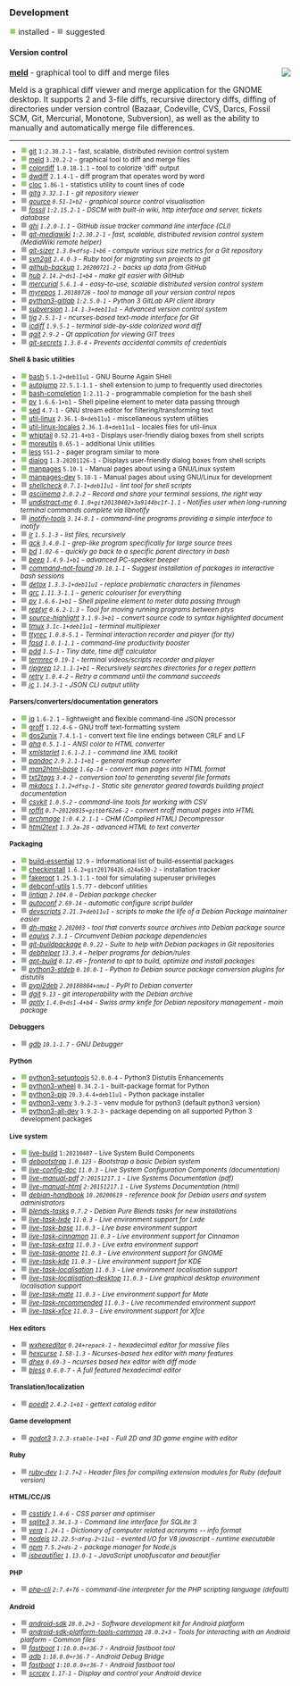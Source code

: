
### Development

![](green.png) installed - ![](grey.png) suggested


#### Version control


</sub>

<img align="right" src="https://screenshots.debian.net/thumbnail-with-version/meld/3.20.2-2">

**[meld](https://packages.debian.org/bullseye/meld)** - graphical tool to diff and merge files


 Meld is a graphical diff viewer and merge application for the GNOME
 desktop. It supports 2 and 3-file diffs, recursive  directory diffs,
 diffing of directories under version control (Bazaar, Codeville, CVS,
 Darcs, Fossil SCM, Git, Mercurial, Monotone, Subversion), as well as
 the ability to manually and automatically merge file differences.

<sub>

-----------------------


- ![](green.png) [git](https://packages.debian.org/bullseye/git) `1:2.30.2-1` - fast, scalable, distributed revision control system
- ![](green.png) [meld](https://packages.debian.org/bullseye/meld) `3.20.2-2` - graphical tool to diff and merge files
- ![](green.png) [colordiff](https://packages.debian.org/bullseye/colordiff) `1.0.18-1.1` - tool to colorize 'diff' output
- ![](green.png) [dwdiff](https://packages.debian.org/bullseye/dwdiff) `2.1.4-1` - diff program that operates word by word
- ![](green.png) [cloc](https://packages.debian.org/bullseye/cloc) `1.86-1` - statistics utility to count lines of code
- ![](grey.png) _[gitg](https://packages.debian.org/bullseye/gitg) `3.32.1-1` - git repository viewer_
- ![](grey.png) _[gource](https://packages.debian.org/bullseye/gource) `0.51-1+b2` - graphical source control visualisation_
- ![](grey.png) _[fossil](https://packages.debian.org/bullseye/fossil) `1:2.15.2-1` - DSCM with built-in wiki, http interface and server, tickets database_
- ![](grey.png) _[ghi](https://packages.debian.org/bullseye/ghi) `1.2.0-1.1` - GitHub issue tracker command line interface (CLI)_
- ![](grey.png) _[git-mediawiki](https://packages.debian.org/bullseye/git-mediawiki) `1:2.30.2-1` - fast, scalable, distributed revision control system (MediaWiki remote helper)_
- ![](grey.png) _[git-sizer](https://packages.debian.org/bullseye/git-sizer) `1.3.0+dfsg-1+b6` - compute various size metrics for a Git repository_
- ![](grey.png) _[svn2git](https://packages.debian.org/bullseye/svn2git) `2.4.0-3` - Ruby tool for migrating svn projects to git_
- ![](grey.png) _[github-backup](https://packages.debian.org/bullseye/github-backup) `1.20200721-2` - backs up data from GitHub_
- ![](grey.png) _[hub](https://packages.debian.org/bullseye/hub) `2.14.2~ds1-1+b4` - make git easier with GitHub_
- ![](grey.png) _[mercurial](https://packages.debian.org/bullseye/mercurial) `5.6.1-4` - easy-to-use, scalable distributed version control system_
- ![](grey.png) _[myrepos](https://packages.debian.org/bullseye/myrepos) `1.20180726` - tool to manage all your version control repos_
- ![](grey.png) _[python3-gitlab](https://packages.debian.org/bullseye/python3-gitlab) `1:2.5.0-1` - Python 3 GitLab API client library_
- ![](grey.png) _[subversion](https://packages.debian.org/bullseye/subversion) `1.14.1-3+deb11u1` - Advanced version control system_
- ![](grey.png) _[tig](https://packages.debian.org/bullseye/tig) `2.5.1-1` - ncurses-based text-mode interface for Git_
- ![](grey.png) _[icdiff](https://packages.debian.org/bullseye/icdiff) `1.9.5-1` - terminal side-by-side colorized word diff_
- ![](grey.png) _[qgit](https://packages.debian.org/bullseye/qgit) `2.9-2` - Qt application for viewing GIT trees_
- ![](grey.png) _[git-secrets](https://packages.debian.org/bullseye/git-secrets) `1.3.0-4` - Prevents accidental commits of credentials_
#### Shell & basic utilities

- ![](green.png) [bash](https://packages.debian.org/bullseye/bash) `5.1-2+deb11u1` - GNU Bourne Again SHell
- ![](green.png) [autojump](https://packages.debian.org/bullseye/autojump) `22.5.1-1.1` - shell extension to jump to frequently used directories
- ![](green.png) [bash-completion](https://packages.debian.org/bullseye/bash-completion) `1:2.11-2` - programmable completion for the bash shell
- ![](green.png) [pv](https://packages.debian.org/bullseye/pv) `1.6.6-1+b1` - Shell pipeline element to meter data passing through
- ![](green.png) [sed](https://packages.debian.org/bullseye/sed) `4.7-1` - GNU stream editor for filtering/transforming text
- ![](green.png) [util-linux](https://packages.debian.org/bullseye/util-linux) `2.36.1-8+deb11u1` - miscellaneous system utilities
- ![](green.png) [util-linux-locales](https://packages.debian.org/bullseye/util-linux-locales) `2.36.1-8+deb11u1` - locales files for util-linux
- ![](green.png) [whiptail](https://packages.debian.org/bullseye/whiptail) `0.52.21-4+b3` - Displays user-friendly dialog boxes from shell scripts
- ![](green.png) [moreutils](https://packages.debian.org/bullseye/moreutils) `0.65-1` - additional Unix utilities
- ![](green.png) [less](https://packages.debian.org/bullseye/less) `551-2` - pager program similar to more
- ![](green.png) [dialog](https://packages.debian.org/bullseye/dialog) `1.3-20201126-1` - Displays user-friendly dialog boxes from shell scripts
- ![](green.png) [manpages](https://packages.debian.org/bullseye/manpages) `5.10-1` - Manual pages about using a GNU/Linux system
- ![](green.png) [manpages-dev](https://packages.debian.org/bullseye/manpages-dev) `5.10-1` - Manual pages about using GNU/Linux for development
- ![](grey.png) _[shellcheck](https://packages.debian.org/bullseye/shellcheck) `0.7.1-1+deb11u1` - lint tool for shell scripts_
- ![](grey.png) _[asciinema](https://packages.debian.org/bullseye/asciinema) `2.0.2-2` - Record and share your terminal sessions, the right way_
- ![](grey.png) _[undistract-me](https://packages.debian.org/bullseye/undistract-me) `0.1.0+git20130402+3a9144bc1f-1.1` - Notifies user when long-running terminal commands complete via libnotify_
- ![](grey.png) _[inotify-tools](https://packages.debian.org/bullseye/inotify-tools) `3.14-8.1` - command-line programs providing a simple interface to inotify_
- ![](grey.png) _[lr](https://packages.debian.org/bullseye/lr) `1.5.1-3` - list files, recursively_
- ![](grey.png) _[ack](https://packages.debian.org/bullseye/ack) `3.4.0-1` - grep-like program specifically for large source trees_
- ![](grey.png) _[bd](https://packages.debian.org/bullseye/bd) `1.02-6` - quickly go back to a specific parent directory in bash_
- ![](grey.png) _[beep](https://packages.debian.org/bullseye/beep) `1.4.9-1+b1` - advanced PC-speaker beeper_
- ![](grey.png) _[command-not-found](https://packages.debian.org/bullseye/command-not-found) `20.10.1-1` - Suggest installation of packages in interactive bash sessions_
- ![](grey.png) _[detox](https://packages.debian.org/bullseye/detox) `1.3.3-1+deb11u1` - replace problematic characters in filenames_
- ![](grey.png) _[grc](https://packages.debian.org/bullseye/grc) `1.11.3-1.1` - generic colouriser for everything_
- ![](grey.png) _[pv](https://packages.debian.org/bullseye/pv) `1.6.6-1+b1` - Shell pipeline element to meter data passing through_
- ![](grey.png) _[reptyr](https://packages.debian.org/bullseye/reptyr) `0.6.2-1.3` - Tool for moving running programs between ptys_
- ![](grey.png) _[source-highlight](https://packages.debian.org/bullseye/source-highlight) `3.1.9-3+b1` - convert source code to syntax highlighted document_
- ![](grey.png) _[tmux](https://packages.debian.org/bullseye/tmux) `3.1c-1+deb11u1` - terminal multiplexer_
- ![](grey.png) _[ttyrec](https://packages.debian.org/bullseye/ttyrec) `1.0.8-5.1` - Terminal interaction recorder and player (for tty)_
- ![](grey.png) _[fasd](https://packages.debian.org/bullseye/fasd) `1.0.1-1.1` - command-line productivity booster_
- ![](grey.png) _[pdd](https://packages.debian.org/bullseye/pdd) `1.5-1` - Tiny date, time diff calculator_
- ![](grey.png) _[termrec](https://packages.debian.org/bullseye/termrec) `0.19-1` - terminal videos/scripts recorder and player_
- ![](grey.png) _[ripgrep](https://packages.debian.org/bullseye/ripgrep) `12.1.1-1+b1` - Recursively searches directories for a regex pattern_
- ![](grey.png) _[retry](https://packages.debian.org/bullseye/retry) `1.0.4-2` - Retry a command until the command succeeds_
- ![](grey.png) _[jc](https://packages.debian.org/bullseye/jc) `1.14.3-1` - JSON CLI output utility_
#### Parsers/converters/documentation generators

- ![](green.png) [jq](https://packages.debian.org/bullseye/jq) `1.6-2.1` - lightweight and flexible command-line JSON processor
- ![](green.png) [groff](https://packages.debian.org/bullseye/groff) `1.22.4-6` - GNU troff text-formatting system
- ![](green.png) [dos2unix](https://packages.debian.org/bullseye/dos2unix) `7.4.1-1` - convert text file line endings between CRLF and LF
- ![](grey.png) _[aha](https://packages.debian.org/bullseye/aha) `0.5.1-1` - ANSI color to HTML converter_
- ![](grey.png) _[xmlstarlet](https://packages.debian.org/bullseye/xmlstarlet) `1.6.1-2.1` - command line XML toolkit_
- ![](grey.png) _[pandoc](https://packages.debian.org/bullseye/pandoc) `2.9.2.1-1+b1` - general markup converter_
- ![](grey.png) _[man2html-base](https://packages.debian.org/bullseye/man2html-base) `1.6g-14` - convert man pages into HTML format_
- ![](grey.png) _[txt2tags](https://packages.debian.org/bullseye/txt2tags) `3.4-2` - conversion tool to generating several file formats_
- ![](grey.png) _[mkdocs](https://packages.debian.org/bullseye/mkdocs) `1.1.2+dfsg-1` - Static site generator geared towards building project documentation_
- ![](grey.png) _[csvkit](https://packages.debian.org/bullseye/csvkit) `1.0.5-2` - command-line tools for working with CSV_
- ![](grey.png) _[roffit](https://packages.debian.org/bullseye/roffit) `0.7~20120815+gitbbf62e6-2` - convert nroff manual pages into HTML_
- ![](grey.png) _[archmage](https://packages.debian.org/bullseye/archmage) `1:0.4.2.1-1` - CHM (Compiled HTML) Decompressor_
- ![](grey.png) _[html2text](https://packages.debian.org/bullseye/html2text) `1.3.2a-28` - advanced HTML to text converter_
#### Packaging

- ![](green.png) [build-essential](https://packages.debian.org/bullseye/build-essential) `12.9` - Informational list of build-essential packages
- ![](green.png) [checkinstall](https://packages.debian.org/bullseye/checkinstall) `1.6.2+git20170426.d24a630-2` - installation tracker
- ![](green.png) [fakeroot](https://packages.debian.org/bullseye/fakeroot) `1.25.3-1.1` - tool for simulating superuser privileges
- ![](green.png) [debconf-utils](https://packages.debian.org/bullseye/debconf-utils) `1.5.77` - debconf utilities
- ![](grey.png) _[lintian](https://packages.debian.org/bullseye/lintian) `2.104.0` - Debian package checker_
- ![](grey.png) _[autoconf](https://packages.debian.org/bullseye/autoconf) `2.69-14` - automatic configure script builder_
- ![](grey.png) _[devscripts](https://packages.debian.org/bullseye/devscripts) `2.21.3+deb11u1` - scripts to make the life of a Debian Package maintainer easier_
- ![](grey.png) _[dh-make](https://packages.debian.org/bullseye/dh-make) `2.202003` - tool that converts source archives into Debian package source_
- ![](grey.png) _[equivs](https://packages.debian.org/bullseye/equivs) `2.3.1` - Circumvent Debian package dependencies_
- ![](grey.png) _[git-buildpackage](https://packages.debian.org/bullseye/git-buildpackage) `0.9.22` - Suite to help with Debian packages in Git repositories_
- ![](grey.png) _[debhelper](https://packages.debian.org/bullseye/debhelper) `13.3.4` - helper programs for debian/rules_
- ![](grey.png) _[apt-build](https://packages.debian.org/bullseye/apt-build) `0.12.49` - frontend to apt to build, optimize and install packages_
- ![](grey.png) _[python3-stdeb](https://packages.debian.org/bullseye/python3-stdeb) `0.10.0-1` - Python to Debian source package conversion plugins for distutils_
- ![](grey.png) _[pypi2deb](https://packages.debian.org/bullseye/pypi2deb) `2.20180804+nmu1` - PyPI to Debian converter_
- ![](grey.png) _[dgit](https://packages.debian.org/bullseye/dgit) `9.13` - git interoperability with the Debian archive_
- ![](grey.png) _[aptly](https://packages.debian.org/bullseye/aptly) `1.4.0+ds1-4+b4` - Swiss army knife for Debian repository management - main package_
#### Debuggers

- ![](grey.png) _[gdb](https://packages.debian.org/bullseye/gdb) `10.1-1.7` - GNU Debugger_
#### Python

- ![](green.png) [python3-setuptools](https://packages.debian.org/bullseye/python3-setuptools) `52.0.0-4` - Python3 Distutils Enhancements
- ![](green.png) [python3-wheel](https://packages.debian.org/bullseye/python3-wheel) `0.34.2-1` - built-package format for Python
- ![](green.png) [python3-pip](https://packages.debian.org/bullseye/python3-pip) `20.3.4-4+deb11u1` - Python package installer
- ![](green.png) [python3-venv](https://packages.debian.org/bullseye/python3-venv) `3.9.2-3` - venv module for python3 (default python3 version)
- ![](green.png) [python3-all-dev](https://packages.debian.org/bullseye/python3-all-dev) `3.9.2-3` - package depending on all supported Python 3 development packages
#### Live system

- ![](green.png) [live-build](https://packages.debian.org/bullseye/live-build) `1:20210407` - Live System Build Components
- ![](grey.png) _[debootstrap](https://packages.debian.org/bullseye/debootstrap) `1.0.123` - Bootstrap a basic Debian system_
- ![](grey.png) _[live-config-doc](https://packages.debian.org/bullseye/live-config-doc) `11.0.3` - Live System Configuration Components (documentation)_
- ![](grey.png) _[live-manual-pdf](https://packages.debian.org/bullseye/live-manual-pdf) `2:20151217.1` - Live Systems Documentation (pdf)_
- ![](grey.png) _[live-manual-html](https://packages.debian.org/bullseye/live-manual-html) `2:20151217.1` - Live Systems Documentation (html)_
- ![](grey.png) _[debian-handbook](https://packages.debian.org/bullseye/debian-handbook) `10.20200619` - reference book for Debian users and system administrators_
- ![](grey.png) _[blends-tasks](https://packages.debian.org/bullseye/blends-tasks) `0.7.2` - Debian Pure Blends tasks for new installations_
- ![](grey.png) _[live-task-lxde](https://packages.debian.org/bullseye/live-task-lxde) `11.0.3` - Live environment support for Lxde_
- ![](grey.png) _[live-task-base](https://packages.debian.org/bullseye/live-task-base) `11.0.3` - Live base environment support_
- ![](grey.png) _[live-task-cinnamon](https://packages.debian.org/bullseye/live-task-cinnamon) `11.0.3` - Live environment support for Cinnamon_
- ![](grey.png) _[live-task-extra](https://packages.debian.org/bullseye/live-task-extra) `11.0.3` - Live extra environment support_
- ![](grey.png) _[live-task-gnome](https://packages.debian.org/bullseye/live-task-gnome) `11.0.3` - Live environment support for GNOME_
- ![](grey.png) _[live-task-kde](https://packages.debian.org/bullseye/live-task-kde) `11.0.3` - Live environment support for KDE_
- ![](grey.png) _[live-task-localisation](https://packages.debian.org/bullseye/live-task-localisation) `11.0.3` - Live environment localisation support_
- ![](grey.png) _[live-task-localisation-desktop](https://packages.debian.org/bullseye/live-task-localisation-desktop) `11.0.3` - Live graphical desktop environment localisation support_
- ![](grey.png) _[live-task-mate](https://packages.debian.org/bullseye/live-task-mate) `11.0.3` - Live environment support for Mate_
- ![](grey.png) _[live-task-recommended](https://packages.debian.org/bullseye/live-task-recommended) `11.0.3` - Live recommended environment support_
- ![](grey.png) _[live-task-xfce](https://packages.debian.org/bullseye/live-task-xfce) `11.0.3` - Live environment support for Xfce_
#### Hex editors

- ![](grey.png) _[wxhexeditor](https://packages.debian.org/bullseye/wxhexeditor) `0.24+repack-1` - hexadecimal editor for massive files_
- ![](grey.png) _[hexcurse](https://packages.debian.org/bullseye/hexcurse) `1.58-1.3` - Ncurses-based hex editor with many features_
- ![](grey.png) _[dhex](https://packages.debian.org/bullseye/dhex) `0.69-3` - ncurses based hex editor with diff mode_
- ![](grey.png) _[bless](https://packages.debian.org/bullseye/bless) `0.6.0-7` - A full featured hexadecimal editor_
#### Translation/localization

- ![](grey.png) _[poedit](https://packages.debian.org/bullseye/poedit) `2.4.2-1+b1` - gettext catalog editor_
#### Game development

- ![](grey.png) _[godot3](https://packages.debian.org/bullseye/godot3) `3.2.3-stable-1+b1` - Full 2D and 3D game engine with editor_
#### Ruby

- ![](grey.png) _[ruby-dev](https://packages.debian.org/bullseye/ruby-dev) `1:2.7+2` - Header files for compiling extension modules for Ruby (default version)_
#### HTML/CC/JS

- ![](grey.png) _[csstidy](https://packages.debian.org/bullseye/csstidy) `1.4-6` - CSS parser and optimiser_
- ![](grey.png) _[sqlite3](https://packages.debian.org/bullseye/sqlite3) `3.34.1-3` - Command line interface for SQLite 3_
- ![](grey.png) _[vera](https://packages.debian.org/bullseye/vera) `1.24-1` - Dictionary of computer related acronyms -- info format_
- ![](grey.png) _[nodejs](https://packages.debian.org/bullseye/nodejs) `12.22.5~dfsg-2~11u1` - evented I/O for V8 javascript - runtime executable_
- ![](grey.png) _[npm](https://packages.debian.org/bullseye/npm) `7.5.2+ds-2` - package manager for Node.js_
- ![](grey.png) _[jsbeautifier](https://packages.debian.org/bullseye/jsbeautifier) `1.13.0-1` - JavaScript unobfuscator and beautifier_
#### PHP

- ![](grey.png) _[php-cli](https://packages.debian.org/bullseye/php-cli) `2:7.4+76` - command-line interpreter for the PHP scripting language (default)_
#### Android

- ![](grey.png) _[android-sdk](https://packages.debian.org/bullseye/android-sdk) `28.0.2+3` - Software development kit for Android platform_
- ![](grey.png) _[android-sdk-platform-tools-common](https://packages.debian.org/bullseye/android-sdk-platform-tools-common) `28.0.2+3` - Tools for interacting with an Android platform - Common files_
- ![](grey.png) _[fastboot](https://packages.debian.org/bullseye/fastboot) `1:10.0.0+r36-7` - Android fastboot tool_
- ![](grey.png) _[adb](https://packages.debian.org/bullseye/adb) `1:10.0.0+r36-7` - Android Debug Bridge_
- ![](grey.png) _[fastboot](https://packages.debian.org/bullseye/fastboot) `1:10.0.0+r36-7` - Android fastboot tool_
- ![](grey.png) _[scrcpy](https://packages.debian.org/bullseye/scrcpy) `1.17-1` - Display and control your Android device_